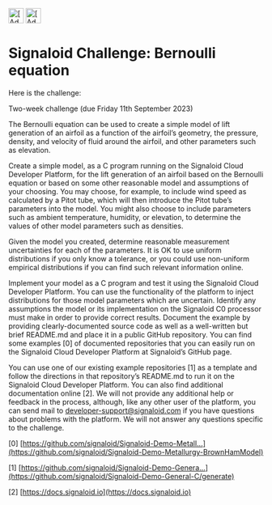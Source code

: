[<img src="https://assets.signaloid.io/add-to-signaloid-cloud-logo-dark-v6.png#gh-dark-mode-only" alt="[Add to signaloid.io]" height="30">](https://signaloid.io/repositories?connect=https://github.com/fdiniello/Signaloid-Demo-Bernoulli#gh-dark-mode-only)
[<img src="https://assets.signaloid.io/add-to-signaloid-cloud-logo-light-v6.png#gh-light-mode-only" alt="[Add to signaloid.io]" height="30">](https://signaloid.io/repositories?connect=https://github.com/fdiniello/Signaloid-Demo-Bernoulli#gh-light-mode-only)

# Signaloid Challenge: Bernoulli equation

Here is the challenge:

Two-week challenge (due Friday 11th September 2023)

The Bernoulli equation can be used to create a simple model of lift generation of an airfoil as a function of the airfoil’s geometry, the pressure, density, and velocity of fluid around the airfoil, and other parameters such as elevation.

Create a simple model, as a C program running on the Signaloid Cloud Developer Platform, for the lift generation of an airfoil based on the Bernoulli equation or based on some other reasonable model and assumptions of your choosing. You may choose, for example, to include wind speed as calculated by a Pitot tube, which will then introduce the Pitot tube’s parameters into the model. You might also choose to include parameters such as ambient temperature, humidity, or elevation, to determine the values of other model parameters such as densities.

Given the model you created, determine reasonable measurement uncertainties for each of the parameters. It is OK to use uniform distributions if you only know a tolerance, or you could use non-uniform empirical distributions if you can find such relevant information online.

Implement your model as a C program and test it using the Signaloid Cloud Developer Platform. You can use the functionality of the platform to inject distributions for those model parameters which are uncertain. Identify any assumptions the model or its implementation on the Signaloid C0 processor must make in order to provide correct results. Document the example by providing clearly-documented source code as well as a well-written but brief README.md and place it in a public GitHub repository. You can find some examples [0] of documented repositories that you can easily run on the Signaloid Cloud Developer Platform at Signaloid’s GitHub page.

You can use one of our existing example repositories [1] as a template and follow the directions in that repository’s README.md to run it on the Signaloid Cloud Developer Platform. You can also find additional documentation online [2]. We will not provide any additional help or feedback in the process, although, like any other user of the platform, you can send mail to developer-support@signaloid.com if you have questions about problems with the platform. We will not answer any questions specific to the challenge.


[0] [https://github.com/signaloid/Signaloid-Demo-Metall...](https://github.com/signaloid/Signaloid-Demo-Metallurgy-BrownHamModel)

[1] [https://github.com/signaloid/Signaloid-Demo-Genera...](https://github.com/signaloid/Signaloid-Demo-General-C/generate)

[2] [https://docs.signaloid.io](https://docs.signaloid.io)

